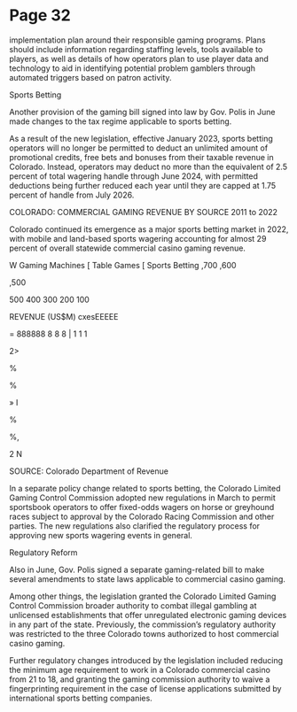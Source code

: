 # Page 32

implementation plan around their responsible gaming
programs. Plans should include information regarding
staffing levels, tools available to players, as well as details
of how operators plan to use player data and technology
to aid in identifying potential problem gamblers through
automated triggers based on patron activity.

Sports Betting

Another provision of the gaming bill signed into law by Gov.
Polis in June made changes to the tax regime applicable to
sports betting.

As a result of the new legislation, effective January 2023,
sports betting operators will no longer be permitted to
deduct an unlimited amount of promotional credits, free
bets and bonuses from their taxable revenue in Colorado.
Instead, operators may deduct no more than the equivalent
of 2.5 percent of total wagering handle through June
2024, with permitted deductions being further reduced
each year until they are capped at 1.75 percent of handle
from July 2026.

COLORADO: COMMERCIAL GAMING REVENUE BY SOURCE
2011 to 2022

Colorado continued its emergence as a major sports
betting market in 2022, with mobile and land-based sports
wagering accounting for almost 29 percent of overall
statewide commercial casino gaming revenue.

W Gaming Machines [ Table Games [ Sports Betting
,700
,600

,500

500
400
300
200
100

REVENUE (US$M)
cxesEEEEE

= 888888 8 8 8
| 1 1 1

2>

%

%

» I

%

%,

2 N

SOURCE: Colorado Department of Revenue

In a separate policy change related to sports betting, the
Colorado Limited Gaming Control Commission adopted
new regulations in March to permit sportsbook operators
to offer fixed-odds wagers on horse or greyhound races
subject to approval by the Colorado Racing Commission
and other parties. The new regulations also clarified the
regulatory process for approving new sports wagering
events in general.

Regulatory Reform

Also in June, Gov. Polis signed a separate gaming-related
bill to make several amendments to state laws applicable
to commercial casino gaming.

Among other things, the legislation granted the Colorado
Limited Gaming Control Commission broader authority to
combat illegal gambling at unlicensed establishments that
offer unregulated electronic gaming devices in any part of
the state. Previously, the commission’s regulatory authority
was restricted to the three Colorado towns authorized to
host commercial casino gaming.

Further regulatory changes introduced by the legislation
included reducing the minimum age requirement to work in
a Colorado commercial casino from 21 to 18, and granting
the gaming commission authority to waive a fingerprinting
requirement in the case of license applications submitted
by international sports betting companies.

